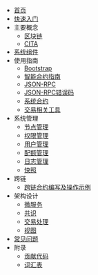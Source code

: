 - [首页](index.md)
- [快速入门](getting_started.md)
- 主要概念     
     - [区块链](key-concepts/blockchain.md)
     - [CITA](key-concepts/cita.md)
- [系统组件](components.md)
- 使用指南       
     - [Bootstrap](usage-guide/bootstrap.md)
     - [智能合约指南](usage-guide/smart-contract-guide.md)
     - [JSON-RPC](usage-guide/rpc.md)
     - [JSON-RPC错误码](usage-guide/rpc_error_code.md)
     - [系统合约](usage-guide/admintool.md)
     - [交易相关工具](usage-guide/txtool.md)
- 系统管理       
     - [节点管理](system_management/node.md)
     - [权限管理](system_management/permission.md)
     - [用户管理](system_management/user.md)
     - [配额管理](system_management/quota.md)
     - [日志管理](system_management/log.md)
     - [快照](system_management/snapshot.md)
- 跨链       
     - [跨链合约编写及操作示例](crosschain/crosschain_contract_example.md)
- 架构设计       
     - [微服务](architecture/architecture.md)
     - [共识](architecture/consensus.md)
     - [交易处理](architecture/transaction_process.md)
     - [视图](architecture/view.md)
- [常见问题](faq.md)
- 附录
    - [贡献代码](appendix/contributing.md)
    - [词汇表](appendix/glossary.md)
